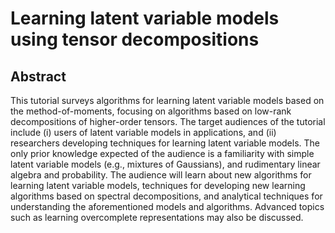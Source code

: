 # Learning latent variable models using tensor decompositions

## Abstract

This tutorial surveys algorithms for learning latent variable models based on the method-of-moments, focusing on algorithms based on low-rank decompositions of higher-order tensors. The target audiences of the tutorial include (i) users of latent variable models in applications, and (ii) researchers developing techniques for learning latent variable models. The only prior knowledge expected of the audience is a familiarity with simple latent variable models (e.g., mixtures of Gaussians), and rudimentary linear algebra and probability. The audience will learn about new algorithms for learning latent variable models, techniques for developing new learning algorithms based on spectral decompositions, and analytical techniques for understanding the aforementioned models and algorithms. Advanced topics such as learning overcomplete representations may also be discussed.